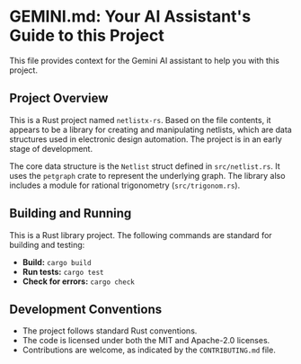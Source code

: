 # GEMINI.md: Your AI Assistant's Guide to this Project

This file provides context for the Gemini AI assistant to help you with this project.

## Project Overview

This is a Rust project named `netlistx-rs`. Based on the file contents, it appears to be a library for creating and manipulating netlists, which are data structures used in electronic design automation. The project is in an early stage of development.

The core data structure is the `Netlist` struct defined in `src/netlist.rs`. It uses the `petgraph` crate to represent the underlying graph. The library also includes a module for rational trigonometry (`src/trigonom.rs`).

## Building and Running

This is a Rust library project. The following commands are standard for building and testing:

*   **Build:** `cargo build`
*   **Run tests:** `cargo test`
*   **Check for errors:** `cargo check`

## Development Conventions

*   The project follows standard Rust conventions.
*   The code is licensed under both the MIT and Apache-2.0 licenses.
*   Contributions are welcome, as indicated by the `CONTRIBUTING.md` file.

